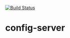 [![Build Status](https://travis-ci.org/love5757/config-server.svg?branch=master)](https://travis-ci.org/love5757/config-server)

# config-server
